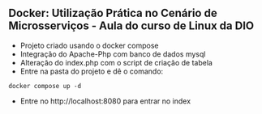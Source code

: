 ## Docker: Utilização Prática no Cenário de Microsserviços - Aula do curso de Linux da DIO

- Projeto criado usando o docker compose
- Integração do Apache-Php com banco de dados mysql
- Alteração do index.php com o script de criação de tabela
- Entre na pasta do projeto e dê o comando:
```
docker compose up -d
```
- Entre no http://localhost:8080 para entrar no index
